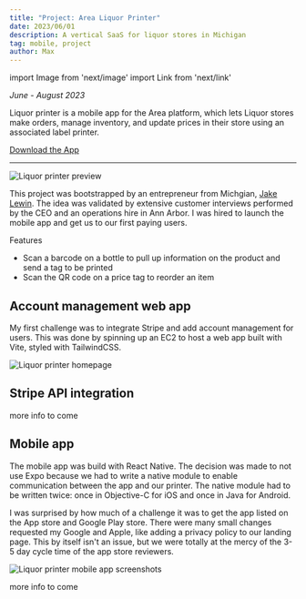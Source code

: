 ```yaml
---
title: "Project: Area Liquor Printer"
date: 2023/06/01
description: A vertical SaaS for liquor stores in Michigan
tag: mobile, project
author: Max
---
```


import Image from 'next/image'
import Link from 'next/link'

*June - August 2023*

Liquor printer is a mobile app for the Area platform, which lets Liquor stores make orders, manage inventory, and update prices in their store using an associated label printer.

[Download the App](https://apps.apple.com/us/app/area-liquor-printer/id6460588987)

---

<Image
  src="/images/lp-preview.png"
  alt="Liquor printer preview"
  width={1927}
  height={737}
  priority
  className="next-image"
/>

This project was bootstrapped by an entrepreneur from Michgian, [Jake Lewin](https://www.linkedin.com/in/jake-lewin). The idea was validated by extensive customer interviews performed by the CEO and an operations hire in Ann Arbor. I was hired to launch the mobile app and get us to our first paying users.

Features
- Scan a barcode on a bottle to pull up information on the product and send a tag to be printed
- Scan the QR code on a price tag to reorder an item


## Account management web app
My first challenge was to integrate Stripe and add account management for users. This was done by spinning up an EC2 to host a web app built with Vite, styled with TailwindCSS.

<Image
  src="/images/lp-homepage.png"
  alt="Liquor printer homepage"
  width={3024}
  height={1888}
  priority
  className="next-image"
/>

## Stripe API integration
more info to come

## Mobile app
The mobile app was build with React Native. The decision was made to not use Expo because we had to write a native module to enable communication between the app and our printer. The native module had to be written twice: once in Objective-C for iOS and once in Java for Android. 

I was surprised by how much of a challenge it was to get the app listed on the App store and Google Play store. There were many small changes requested my Google and Apple, like adding a privacy policy to our landing page. This by itself isn't an issue, but we were totally at the mercy of the 3-5 day cycle time of the app store reviewers.

<Image
  src="/images/lp-mobile-ss.png"
  alt="Liquor printer mobile app screenshots"
  width={892}
  height={894}
  className="next-image"
/>

more info to come 
